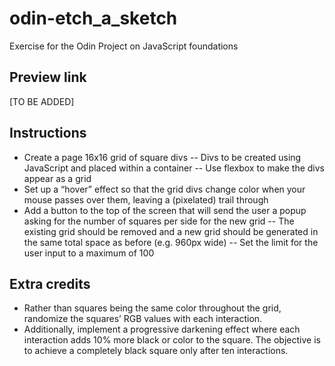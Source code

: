 # odin-etch_a_sketch
Exercise for the Odin Project on JavaScript foundations

## Preview link 
[TO BE ADDED]

## Instructions
- Create a page 16x16 grid of square divs
-- Divs to be created using JavaScript and placed within a container
-- Use flexbox to make the divs appear as a grid
- Set up a “hover” effect so that the grid divs change color when your mouse passes over them, leaving a (pixelated) trail through
- Add a button to the top of the screen that will send the user a popup asking for the number of squares per side for the new grid
-- The existing grid should be removed and a new grid should be generated in the same total space as before (e.g. 960px wide) 
-- Set the limit for the user input to a maximum of 100

## Extra credits 
- Rather than squares being the same color throughout the grid, randomize the squares’ RGB values with each interaction.
- Additionally, implement a progressive darkening effect where each interaction adds 10% more black or color to the square. The objective is to achieve a completely black square only after ten interactions.

